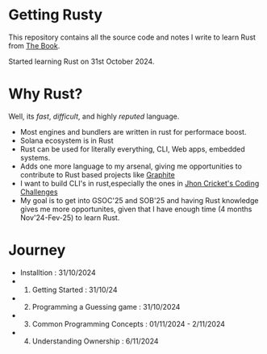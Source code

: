# Getting Rusty
This repository contains all the source code and notes I write to learn Rust from [The Book](https://doc.rust-lang.org/book/).

Started learning Rust on 31st October 2024.

# Why Rust?
Well, its _fast_, _difficult_, and highly _reputed_ language.
- Most engines and bundlers are written in rust for performace boost.
- Solana ecosystem is in Rust
- Rust can be used for literally everything, CLI, Web apps, embedded systems.
- Adds one more language to my arsenal, giving me opportunities to contribute to Rust based projects like [Graphite](graphite.rs)
- I want to build CLI's in rust,especially the ones in [Jhon Cricket's Coding Challenges](https://codingchallenges.fyi/challenges/intro)
- My goal is to get into GSOC'25 and SOB'25 and having Rust knowledge gives me more opportunites, given that I have enough time (4 months Nov'24-Fev-25) to learn Rust.

# Journey
- Installtion : 31/10/2024
- 1. Getting Started : 31/10/24
- 2. Programming a Guessing game : 31/10/2024
- 3. Common Programming Concepts : 01/11/2024 - 2/11/2024
- 4. Understanding Ownership : 6/11/2024